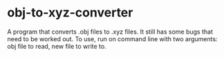 # obj-to-xyz-converter

A program that converts .obj files to .xyz files. It still has some bugs that need to be worked out. To use, run on command line with two arguments: obj file to read, new file to write to.
